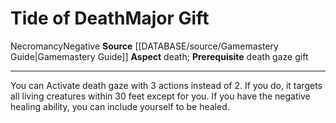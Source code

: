 ﻿---
id: '23'
item_category: Relics
name: Tide of Death
prerequisite: death gaze gift
rarity: Common
school: Necromancy
source: '[[DATABASE/source/Gamemastery Guide|Gamemastery Guide]]'
trait:
- '[[DATABASE/trait/Necromancy|Necromancy]]'
- '[[DATABASE/trait/Negative|Negative]]'
type: Relic Major Gift

---
# Tide of Death<span class="item-type">Major Gift</span>

<span class="item-trait">Necromancy</span><span class="item-trait">Negative</span>
**Source** [[DATABASE/source/Gamemastery Guide|Gamemastery Guide]]
**Aspect** death; **Prerequisite** death gaze gift

---
You can Activate death gaze with 3 actions instead of 2. If you do, it targets all living creatures within 30 feet except for you. If you have the negative healing ability, you can include yourself to be healed.